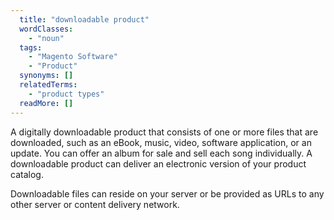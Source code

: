 ```yaml
---
  title: "downloadable product"
  wordClasses: 
    - "noun"
  tags: 
    - "Magento Software"
    - "Product"
  synonyms: []
  relatedTerms: 
    - "product types"
  readMore: []
---
```

A digitally downloadable product that consists of one or more files that are downloaded, such as an eBook, music, video, software application, or an update. You can offer an album for sale and sell each song individually. A downloadable product can deliver an electronic version of your product catalog.

Downloadable files can reside on your server or be provided as URLs to any other server or content delivery network.
